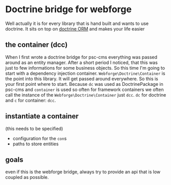 # Doctrine bridge for webforge

Well actually it is for every library that is hand built and wants to use doctrine. It sits on top on [doctrine ORM](http://www.doctrine-project.org/) and makes your life easier

## the container (dcc)

When I first wrote a doctrine bridge for psc-cms everything was passed around as an entity manager. After a short period I noticed, that this was just to few informations for some business objects. So this time I'm going to start with a dependency injection container. `Webforge\Doctrine\Container` is the point into this library. It will get passed around everywhere. So this is your first point where to start.
Because `dc` was used as DoctrinePackage in psc-cms and `container` is used so often for framework containers we often call the instance of the `Webforge\Doctrine\Container` just `dcc`. `dc` for doctrine and `c` for container: `dcc`.

## instantiate a container

(this needs to be specified)

  - configuration for the `con`s
  - paths to store entities


## goals

even if this is the webforge bridge, always try to provide an api that is low coupled as possible.